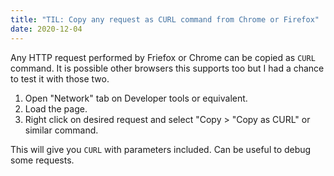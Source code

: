 ```yaml
---
title: "TIL: Copy any request as CURL command from Chrome or Firefox"
date: 2020-12-04
---
```


Any HTTP request performed by Friefox or Chrome can be copied as `CURL` command.
It is possible other browsers this supports too but I had a chance to test it
with those two.

1. Open "Network" tab on Developer tools or equivalent.
2. Load the page.
3. Right click on desired request and select "Copy > "Copy as CURL" or similar
   command.

This will give you `CURL` with parameters included. Can be useful to debug some
requests.
